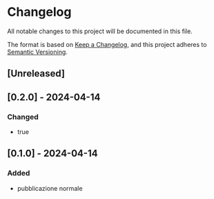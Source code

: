 # Changelog

All notable changes to this project will be documented in this file.

The format is based on [Keep a Changelog](https://keepachangelog.com/en/1.1.0/),
and this project adheres to [Semantic Versioning](https://semver.org/spec/v2.0.0.html).

## [Unreleased]

## [0.2.0] - 2024-04-14

### Changed

- <autoReleaseAfterClose>true</autoReleaseAfterClose>

## [0.1.0] - 2024-04-14

### Added

- pubblicazione normale